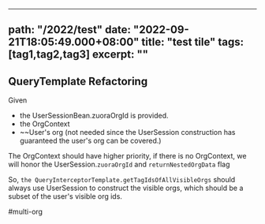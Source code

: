 
---
path: "/2022/test"
date: "2022-09-21T18:05:49.000+08:00"
title: "test tile"
tags: [tag1,tag2,tag3]
excerpt: ""
---
## QueryTemplate Refactoring

Given 
* the UserSessionBean.zuoraOrgId is provided.
* the OrgContext
* ~~User's org (not needed since the UserSession construction has guaranteed the user's org can be covered.)

The OrgContext should have higher priority, if there is no OrgContext, we will honor the UserSession.`zuoraOrgId` and `returnNestedOrgData` flag

So, `the QueryInterceptorTemplate.getTagIdsOfAllVisibleOrgs` should always use UserSession to construct the visible orgs, which should be a subset of the user's visible org ids.

#multi-org

            